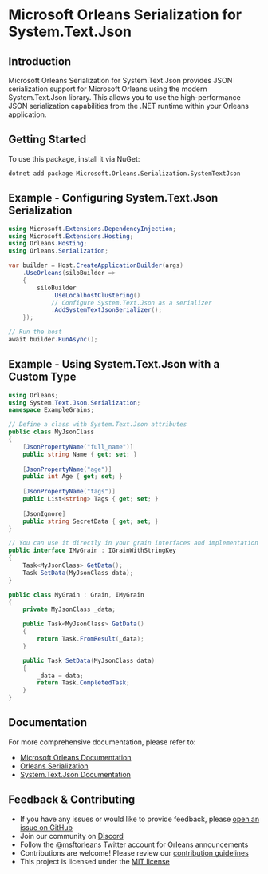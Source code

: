 # Microsoft Orleans Serialization for System.Text.Json

## Introduction
Microsoft Orleans Serialization for System.Text.Json provides JSON serialization support for Microsoft Orleans using the modern System.Text.Json library. This allows you to use the high-performance JSON serialization capabilities from the .NET runtime within your Orleans application.

## Getting Started
To use this package, install it via NuGet:

```shell
dotnet add package Microsoft.Orleans.Serialization.SystemTextJson
```

## Example - Configuring System.Text.Json Serialization
```csharp
using Microsoft.Extensions.DependencyInjection;
using Microsoft.Extensions.Hosting;
using Orleans.Hosting;
using Orleans.Serialization;

var builder = Host.CreateApplicationBuilder(args)
    .UseOrleans(siloBuilder =>
    {
        siloBuilder
            .UseLocalhostClustering()
            // Configure System.Text.Json as a serializer
            .AddSystemTextJsonSerializer();
    });

// Run the host
await builder.RunAsync();
```

## Example - Using System.Text.Json with a Custom Type
```csharp
using Orleans;
using System.Text.Json.Serialization;
namespace ExampleGrains;

// Define a class with System.Text.Json attributes
public class MyJsonClass
{
    [JsonPropertyName("full_name")]
    public string Name { get; set; }
    
    [JsonPropertyName("age")]
    public int Age { get; set; }
    
    [JsonPropertyName("tags")]
    public List<string> Tags { get; set; }
    
    [JsonIgnore]
    public string SecretData { get; set; }
}

// You can use it directly in your grain interfaces and implementation
public interface IMyGrain : IGrainWithStringKey
{
    Task<MyJsonClass> GetData();
    Task SetData(MyJsonClass data);
}

public class MyGrain : Grain, IMyGrain
{
    private MyJsonClass _data;

    public Task<MyJsonClass> GetData()
    {
        return Task.FromResult(_data);
    }

    public Task SetData(MyJsonClass data)
    {
        _data = data;
        return Task.CompletedTask;
    }
}
```

## Documentation
For more comprehensive documentation, please refer to:
- [Microsoft Orleans Documentation](https://learn.microsoft.com/dotnet/orleans/)
- [Orleans Serialization](https://learn.microsoft.com/en-us/dotnet/orleans/host/configuration-guide/serialization)
- [System.Text.Json Documentation](https://learn.microsoft.com/en-us/dotnet/standard/serialization/system-text-json/overview)

## Feedback & Contributing
- If you have any issues or would like to provide feedback, please [open an issue on GitHub](https://github.com/dotnet/orleans/issues)
- Join our community on [Discord](https://aka.ms/orleans-discord)
- Follow the [@msftorleans](https://twitter.com/msftorleans) Twitter account for Orleans announcements
- Contributions are welcome! Please review our [contribution guidelines](https://github.com/dotnet/orleans/blob/main/CONTRIBUTING.md)
- This project is licensed under the [MIT license](https://github.com/dotnet/orleans/blob/main/LICENSE)